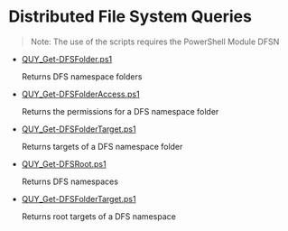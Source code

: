 # Distributed File System Queries

> Note: The use of the scripts requires the PowerShell Module DFSN

+ [QUY_Get-DFSFolder.ps1](./QUY_Get-DFSFolder.ps1)

  Returns DFS namespace folders

+ [QUY_Get-DFSFolderAccess.ps1](./QUY_Get-DFSFolderAccess.ps1)

  Returns the permissions for a DFS namespace folder

+ [QUY_Get-DFSFolderTarget.ps1](./QUY_Get-DFSFolderTarget.ps1)

  Returns targets of a DFS namespace folder

+ [QUY_Get-DFSRoot.ps1](./QUY_Get-DFSRoot.ps1)

  Returns DFS namespaces

+ [QUY_Get-DFSFolderTarget.ps1](./QUY_Get-DFSRootTarget.ps1)

  Returns root targets of a DFS namespace